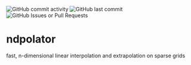 ![GitHub commit activity](https://img.shields.io/github/commit-activity/w/aprsa/ndpolator)
![GitHub last commit](https://img.shields.io/github/last-commit/aprsa/ndpolator)
![GitHub Issues or Pull Requests](https://img.shields.io/github/issues/aprsa/ndpolator)

# ndpolator
fast, n-dimensional linear interpolation and extrapolation on sparse grids
